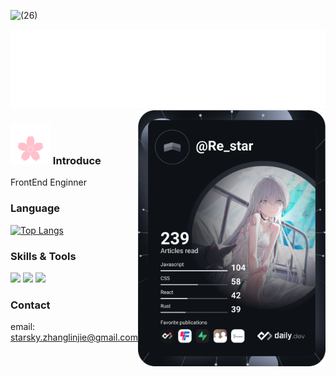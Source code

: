 ![ (26)](https://user-images.githubusercontent.com/44056372/142734441-3d9e48d7-3fd6-471a-902d-b5e3000e58ac.jpg)

<img src="https://raw.githubusercontent.com/trueLoving/trueLoving/f707e702a70ea64686251619219f5a82b7167695/test.svg"/>

<a href="https://app.daily.dev/Re_star">
  <img src="https://github.com/trueLoving/trueLoving/blob/master/devcard.svg"" width="300" alt="Re_star's Dev Card" align="right"/>
</a>
                                                                                                        
                                                                                                       

### <img src="https://raw.githubusercontent.com/trueLoving/trueLoving/17610419b149cf7caaeabd62f5f17ef657959c31/sakura.svg"/>  Introduce
                                                                                                        

                                                                                                        
FrontEnd Enginner

### Language

[![Top Langs](https://github-readme-stats.vercel.app/api/top-langs/?username=trueLoving&layout=compact)](https://github.com/anuraghazra/github-readme-stats)

### Skills & Tools

![](https://img.shields.io/badge/tools-vscode-informational?style=flat&logo=visual-studio-code&logoColor=white&color=2bbc8a)
![](https://img.shields.io/badge/skills-vue-informational?style=flat&logo=Vue.js&logoColor=white&color=2bbc8a)
![](https://img.shields.io/badge/skills-node-informational?style=flat&logo=Node.js&logoColor=white&color=2bbc8a)

### Contact

email: starsky.zhanglinjie@gmail.com


